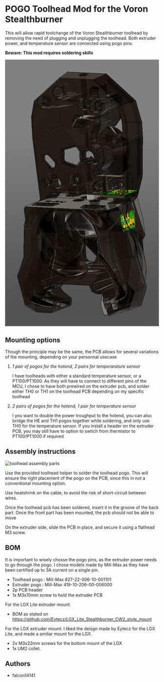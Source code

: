 # **POGO Toolhead Mod for the Voron Stealthburner**

This will allow rapid toolchange of the Voron Stealthburner toolhead by removing the need of plugging and unplugging the toolhead.
Both extruder power, and temperature sensor are connected using pogo pins.

**Beware: This mod requires soldering skills**

![pogo toolhead on CW2](images/Pogo-CW2.png)

## Mounting options

Though the principle may be the same, the PCB allows for several variations of the mounting, depending on your personnal usecase

1. *1 pair of pogos for the hotend, 2 pairs for temperarature sensor*

    I have toolheads with either a standard temperature sensor, or a PT100/PT1000. As they will have to connect to different pins of the MCU, I chose to have both prewired on the extruder pcb, and solder either TH0 or TH1 on the toolhead PCB depending on my specific toolhead
2. *2 pairs of pogos for the hotend, 1 pair for temperature sensor*

    I you want to double the power troughput to the hotend, you can also bridge the HE and TH1 pogos together while soldering, and only use TH0 for the temperature sensor.
If you install a header on the extruder PCB, you may still have to option to swtich from thermistor to PT100/PT1000 if required

## Assembly instructions

![toolhead assembly parts](images/toolhead-assembly.png)

Use the provided toolhead helper to solder the toolhead pogo. This will ensure the right placement of the pogo on the PCB, since this in not a conventional mounting option.

Use heatshrink on the cable, to avoid the risk of short-circuit between wires.

Once the toolhead pcb has been soldered, insert it in the groove of the back part. Once the front part has been mounted, the pcb should not be able to move

On the extruder side, slide the PCB in place, and secure it using a flathead M3 screw.
## BOM

It is important to wisely chosse the pogo pins, as the extruder power needs to go through the pogo. I chose models made by Mill-Max as they have been certified up to 3A current on a single pin.

- Toolhead pogo : Mill-Max 827-22-006-10-001101
- Extruder pogo : Mill-Max 419-10-206-00-006000 
- 2p PCB header
- 1x M3x10mm screw to hold the extruder PCB

For the LGX Lite extruder mount:
- BOM as stated on https://github.com/Eytecz/LGX_Lite_Stealthburner_CW2_style_mount

For the LGX extruder mount:
I liked the deisgn made by Eytecz for the LGX Lite, and made a smiliar mount for the LGX.
- 2x M3x22mm screws for the bottom mount of the LGX
- 1x UM2 collet.
## Authors

- falcon14141

